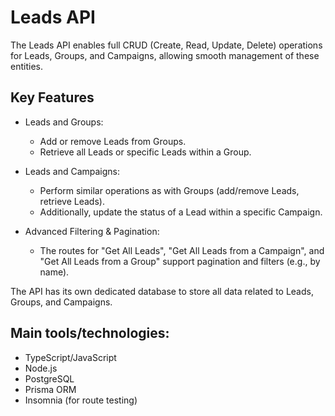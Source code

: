 # Leads API

The Leads API enables full CRUD (Create, Read, Update, Delete) operations for Leads, Groups, and Campaigns, allowing smooth management of these entities.

## Key Features

* Leads and Groups:
  * Add or remove Leads from Groups.
  * Retrieve all Leads or specific Leads within a Group.
* Leads and Campaigns:
  * Perform similar operations as with Groups (add/remove Leads, retrieve Leads).
  * Additionally, update the status of a Lead within a specific Campaign.

* Advanced Filtering & Pagination:
  * The routes for "Get All Leads", "Get All Leads from a Campaign", and "Get All Leads from a Group" support pagination and filters (e.g., by name).
  
The API has its own dedicated database to store all data related to Leads, Groups, and Campaigns.

## Main tools/technologies:
* TypeScript/JavaScript
* Node.js
* PostgreSQL
* Prisma ORM
* Insomnia (for route testing)
